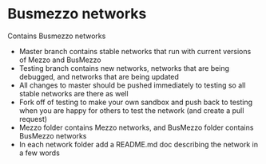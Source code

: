 # Busmezzo networks
Contains Busmezzo networks

- Master branch contains stable networks that run with current versions of Mezzo and BusMezzo
- Testing branch contains new networks, networks that are being debugged, and networks that are being updated
- All changes to master should be pushed immediately to testing so all stable networks are there as well
- Fork off of testing to make your own sandbox and push back to testing when you are happy for others to test the network (and create a pull request)
- Mezzo folder contains Mezzo networks, and BusMezzo folder contains BusMezzo networks
- In each network folder add a README.md doc describing the network in a few words
